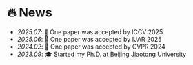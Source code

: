 # 🔥 News
- *2025.07*: 🎉 One paper was accepted by ICCV 2025  
- *2025.06*: 🎉 One paper was accepted by IJAR 2025  
- *2024.02*: 🎉 One paper was accepted by CVPR 2024  
- *2023.09*: 🎓 Started my Ph.D. at Beijing Jiaotong University